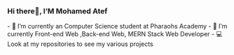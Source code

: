  <h3> Hi there👋, I’M Mohamed Atef</h3>
- 🔭 I’m currently an Computer Science student at Pharaohs Academy  
- 🌱 I’m currently Front-end Web ,Back-end Web, MERN Stack Web Developer
- 💻 Look at my repositories to see my various projects
